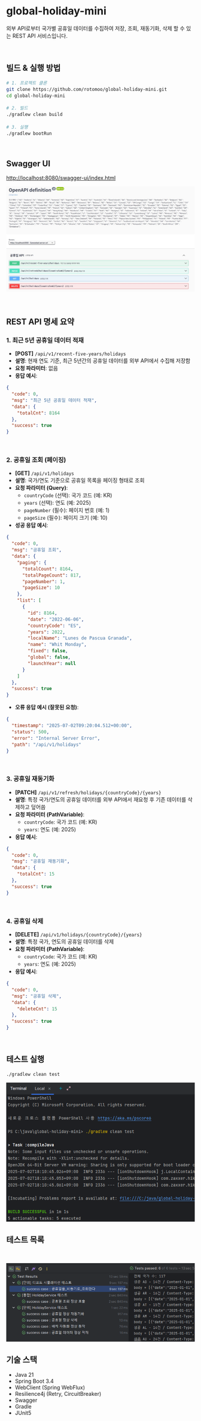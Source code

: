 # global-holiday-mini

외부 API로부터 국가별 공휴일 데이터를 수집하여 저장, 조회, 재동기화, 삭제 할 수 있는 REST API 서비스입니다.

<br>

## 빌드 & 실행 방법

```bash
# 1. 프로젝트 클론
git clone https://github.com/rotomoo/global-holiday-mini.git
cd global-holiday-mini

# 2. 빌드
./gradlew clean build

# 3. 실행
./gradlew bootRun
```

<br>

## Swagger UI

[http://localhost:8080/swagger-ui/index.html](http://localhost:8080/swagger-ui/index.html)

![swagger.jpg](image/swagger.jpg)

<br>

## REST API 명세 요약

### 1. 최근 5년 공휴일 데이터 적재

- **[POST]** `/api/v1/recent-five-years/holidays`
- **설명**: 현재 연도 기준, 최근 5년간의 공휴일 데이터를 외부 API에서 수집해 저장함
- **요청 파라미터**: 없음
- **응답 예시**:

```json
{
  "code": 0,
  "msg": "최근 5년 공휴일 데이터 적재",
  "data": {
    "totalCnt": 8164
  },
  "success": true
}
```

<br>

### 2. 공휴일 조회 (페이징)

- **[GET]** `/api/v1/holidays`
- **설명**: 국가/연도 기준으로 공휴일 목록을 페이징 형태로 조회
- **요청 파라미터 (Query)**:
    - `countryCode` (선택): 국가 코드 (예: KR)
    - `years` (선택): 연도 (예: 2025)
    - `pageNumber` (필수): 페이지 번호 (예: 1)
    - `pageSize` (필수): 페이지 크기 (예: 10)
- **성공 응답 예시**:

```json
{
  "code": 0,
  "msg": "공휴일 조회",
  "data": {
    "paging": {
      "totalCount": 8164,
      "totalPageCount": 817,
      "pageNumber": 1,
      "pageSize": 10
    },
    "list": [
      {
        "id": 8164,
        "date": "2022-06-06",
        "countryCode": "ES",
        "years": 2022,
        "localName": "Lunes de Pascua Granada",
        "name": "Whit Monday",
        "fixed": false,
        "global": false,
        "launchYear": null
      }
    ]
  },
  "success": true
}
```

- **오류 응답 예시 (잘못된 요청)**:

```json
{
  "timestamp": "2025-07-02T09:20:04.512+00:00",
  "status": 500,
  "error": "Internal Server Error",
  "path": "/api/v1/holidays"
}
```

<br>

### 3. 공휴일 재동기화

- **[PATCH]** `/api/v1/refresh/holidays/{countryCode}/{years}`
- **설명**: 특정 국가/연도의 공휴일 데이터를 외부 API에서 재요청 후 기존 데이터를 삭제하고 덮어씀
- **요청 파라미터 (PathVariable)**:
    - `countryCode`: 국가 코드 (예: KR)
    - `years`: 연도 (예: 2025)
- **응답 예시**:

```json
{
  "code": 0,
  "msg": "공휴일 재동기화",
  "data": {
    "totalCnt": 15
  },
  "success": true
}
```

<br>

### 4. 공휴일 삭제

- **[DELETE]** `/api/v1/holidays/{countryCode}/{years}`
- **설명**: 특정 국가, 연도의 공휴일 데이터를 삭제
- **요청 파라미터 (PathVariable)**:
    - `countryCode`: 국가 코드 (예: KR)
    - `years`: 연도 (예: 2025)
- **응답 예시**:

```json
{
  "code": 0,
  "msg": "공휴일 삭제",
  "data": {
    "deleteCnt": 15
  },
  "success": true
}
```

<br>

## 테스트 실행

```bash
./gradlew clean test
```

![test_success.png](image/test_success.png)

## 테스트 목록

<br>

![test_list.png](image/test_list.png)

## 기술 스택

- Java 21
- Spring Boot 3.4
- WebClient (Spring WebFlux)
- Resilience4j (Retry, CircuitBreaker)
- Swagger
- Gradle
- JUnit5